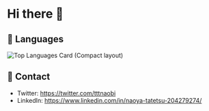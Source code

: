 # Hi there 👋

##  Languages

![Top Languages Card (Compact layout)](https://github-readme-stats.vercel.app/api/top-langs/?username=NaoyaTatetsu&layout=compact&theme=tokyonight&hide=HTML,CSS,SCSS,Jupyter+Notebook)

## 📨 Contact

- Twitter: https://twitter.com/tttnaobi
- LinkedIn: https://www.linkedin.com/in/naoya-tatetsu-204279274/
